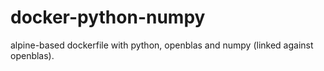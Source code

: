 # docker-python-numpy
alpine-based dockerfile with python, openblas and numpy (linked against openblas).
